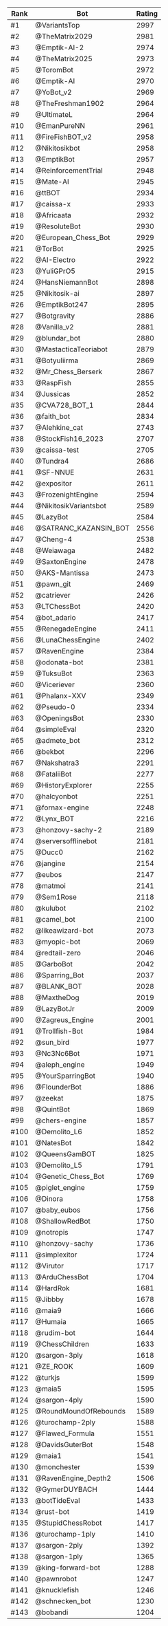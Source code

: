 Rank|Bot|Rating
---|---|---
#1|@VariantsTop|2997
#2|@TheMatrix2029|2981
#3|@Emptik-AI-2|2974
#4|@TheMatrix2025|2973
#5|@ToromBot|2972
#6|@Emptik-AI|2970
#7|@YoBot_v2|2969
#8|@TheFreshman1902|2964
#9|@UltimateL|2964
#10|@EmanPureNN|2961
#11|@FireFishBOT_v2|2958
#12|@Nikitosikbot|2958
#13|@EmptikBot|2957
#14|@ReinforcementTrial|2948
#15|@Mate-AI|2945
#16|@ttBOT|2934
#17|@caissa-x|2933
#18|@Africaata|2932
#19|@ResoluteBot|2930
#20|@European_Chess_Bot|2929
#21|@TorBot|2925
#22|@AI-Electro|2922
#23|@YuliGPrO5|2915
#24|@HansNiemannBot|2898
#25|@Nikitosik-ai|2897
#26|@EmptikBot247|2895
#27|@Botgravity|2886
#28|@Vanilla_v2|2881
#29|@blundar_bot|2880
#30|@MastacticaTeoriabot|2879
#31|@Botyuliirma|2869
#32|@Mr_Chess_Berserk|2867
#33|@RaspFish|2855
#34|@Jussicas|2852
#35|@CVA728_BOT_1|2844
#36|@faith_bot|2834
#37|@Alehkine_cat|2743
#38|@StockFish16_2023|2707
#39|@caissa-test|2705
#40|@Tundra4|2686
#41|@SF-NNUE|2631
#42|@expositor|2611
#43|@FrozenightEngine|2594
#44|@NikitosikVariantsbot|2589
#45|@LazyBot|2584
#46|@SATRANC_KAZANSIN_BOT|2556
#47|@Cheng-4|2538
#48|@Weiawaga|2482
#49|@SaxtonEngine|2478
#50|@AKS-Mantissa|2473
#51|@pawn_git|2469
#52|@catriever|2426
#53|@LTChessBot|2420
#54|@bot_adario|2417
#55|@RenegadeEngine|2411
#56|@LunaChessEngine|2402
#57|@RavenEngine|2384
#58|@odonata-bot|2381
#59|@TuksuBot|2363
#60|@Viceriever|2360
#61|@Phalanx-XXV|2349
#62|@Pseudo-0|2334
#63|@OpeningsBot|2330
#64|@simpleEval|2320
#65|@admete_bot|2312
#66|@bekbot|2296
#67|@Nakshatra3|2291
#68|@FataliiBot|2277
#69|@HistoryExplorer|2255
#70|@halcyonbot|2251
#71|@fornax-engine|2248
#72|@Lynx_BOT|2216
#73|@honzovy-sachy-2|2189
#74|@serversofflinebot|2181
#75|@Ducc0|2162
#76|@jangine|2154
#77|@eubos|2147
#78|@matmoi|2141
#79|@Sem1Rose|2118
#80|@kulubot|2102
#81|@camel_bot|2100
#82|@likeawizard-bot|2073
#83|@myopic-bot|2069
#84|@redtail-zero|2046
#85|@GarboBot|2042
#86|@Sparring_Bot|2037
#87|@BLANK_BOT|2028
#88|@MaxtheDog|2019
#89|@LazyBotJr|2009
#90|@Zagreus_Engine|2001
#91|@Trollfish-Bot|1984
#92|@sun_bird|1977
#93|@Nc3Nc6Bot|1971
#94|@aleph_engine|1949
#95|@YourSparringBot|1940
#96|@FlounderBot|1886
#97|@zeekat|1875
#98|@QuintBot|1869
#99|@chers-engine|1857
#100|@Demolito_L6|1852
#101|@NatesBot|1842
#102|@QueensGamBOT|1825
#103|@Demolito_L5|1791
#104|@Genetic_Chess_Bot|1769
#105|@piglet_engine|1759
#106|@Dinora|1758
#107|@baby_eubos|1756
#108|@ShallowRedBot|1750
#109|@notropis|1747
#110|@honzovy-sachy|1736
#111|@simplexitor|1724
#112|@Virutor|1717
#113|@ArduChessBot|1704
#114|@HardRok|1681
#115|@Jibbby|1678
#116|@maia9|1666
#117|@Humaia|1665
#118|@rudim-bot|1644
#119|@ChessChildren|1633
#120|@sargon-3ply|1618
#121|@ZE_ROOK|1609
#122|@turkjs|1599
#123|@maia5|1595
#124|@sargon-4ply|1590
#125|@RoundMoundOfRebounds|1589
#126|@turochamp-2ply|1588
#127|@Flawed_Formula|1551
#128|@DavidsGuterBot|1548
#129|@maia1|1541
#130|@monchester|1539
#131|@RavenEngine_Depth2|1506
#132|@GymerDUYBACH|1444
#133|@botTideEval|1433
#134|@rust-bot|1419
#135|@StupidChessRobot|1417
#136|@turochamp-1ply|1410
#137|@sargon-2ply|1392
#138|@sargon-1ply|1365
#139|@king-forward-bot|1288
#140|@pawnrobot|1247
#141|@knucklefish|1246
#142|@schnecken_bot|1230
#143|@bobandi|1204
